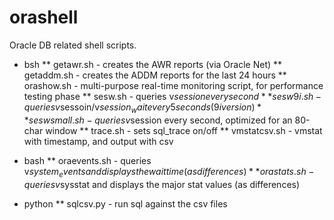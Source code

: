 orashell
========
Oracle DB related shell scripts.

* bsh
** getawr.sh - creates the AWR reports (via Oracle Net)
** getaddm.sh - creates the ADDM reports for the last 24 hours
** orashow.sh - multi-purpose real-time monitoring script, for performance testing phase
** sesw.sh - queries v$session every second
** sesw9i.sh - queries v$sessoin/v$session_wait every 5 seconds (9i version)
** seswsmall.sh - queries v$session every second, optimized for an 80-char window
** trace.sh - sets sql_trace on/off
** vmstatcsv.sh - vmstat with timestamp, and output with csv

* bash
** oraevents.sh - queries v$system_events and displays the wait time (as differences)
** orastats.sh - queries v$sysstat and displays the major stat values (as differences)

* python
** sqlcsv.py - run sql against the csv files